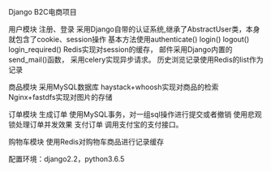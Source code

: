 Django B2C电商项目

用户模块
注册、登录
采用Django自带的认证系统,继承了AbstractUser类，本身就包含了cookie、session操作
基本方法使用authenticate() login() logout() login_required() Redis实现对session的缓存， 邮件采用Django内置的send_mail()函数，
采用celery实现异步请求。 历史浏览记录使用Redis的list作为记录

商品模块
采用MySQL数据库
haystack+whoosh实现对商品的检索
Nginx+fastdfs实现对图片的存储

订单模块
生成订单
使用MySQL事务，对一组sql操作进行提交或者撤销 使用悲观锁处理订单并发效果
支付订单
调用支付宝的支付接口。

购物车模块
使用Redis对购物车商品进行记录缓存

配置环境：django2.2，python3.6.5
